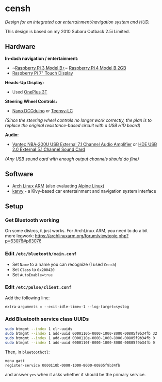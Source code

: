 censh
=====

_Design for an integrated car entertainment/navigation system and HUD._

This design is based on my 2010 Subaru Outback 2.5i Limited.


Hardware
--------

**In-dash navigation / entertainment:**
- ~[Raspberry Pi 3 Model B+](https://www.raspberrypi.org/products/raspberry-pi-3-model-b-plus/)~ [Raspberry Pi 4 Model B 2GB](https://www.raspberrypi.org/products/raspberry-pi-4-model-b)
- [Raspberry Pi 7" Touch Display](https://www.raspberrypi.org/products/raspberry-pi-touch-display/)

**Heads-Up Display:**
- Used [OnePlus 3T](https://oneplus.net/3t)

**Steering Wheel Controls:**
- [Nano DCCduino](http://arduinolearning.com/hardware/dccduino-arduino-nano-clone.php) or [Teensy-LC](https://www.pjrc.com/store/teensylc.html)

_(Since the steering wheel controls no longer work correctly, the plan is to replace the original resistance-based circuit with a USB HID board)_

**Audio:**
- [Vantec NBA-200U USB External 7.1 Channel Audio Amplifier](https://smile.amazon.com/Vantec-NBA-200U-External-Channel-Adapter/dp/B004HXGJ3S/ref=pd_sim_147_25?_encoding=UTF8&pd_rd_i=B004HXGJ3S&pd_rd_r=FZG4H7Z0KSB70M6TDVZA&pd_rd_w=hMcMF&pd_rd_wg=r5uUV&psc=1&refRID=FZG4H7Z0KSB70M6TDVZA) or [HDE USB 2.0 External 5.1 Channel Sound Card](https://smile.amazon.com/HDE-External-Channel-Surround-Optical/dp/B009NVS6KS/ref=sr_1_39?ie=UTF8&qid=1522769910&sr=8-39&keywords=usb+surround+sound+adapter)

_(Any USB sound card with enough output channels should do fine)_


Software
--------

- [Arch Linux ARM](https://archlinuxarm.org/platforms/armv8/broadcom/raspberry-pi-3) (also evaluating [Alpine Linux](https://wiki.alpinelinux.org/wiki/Raspberry_Pi))
- [karvy](https://github.com/whitelynx/karvy) - a Kivy-based car entertainment and navigation system interface


Setup
-----

### Get Bluetooth working

On some distros, it just works. For ArchLinux ARM, you need to do a bit more legwork: https://archlinuxarm.org/forum/viewtopic.php?p=63076#p63076


### Edit `/etc/bluetooth/main.conf`

- Set `Name` to a name you can recognize (I used `Censh`)
- Set `Class` to `0x200420`
- Set `AutoEnable=true`


### Edit `/etc/pulse/client.conf`

Add the following line:
```
extra-arguments = --exit-idle-time=-1 --log-target=syslog
```


### Add Bluetooth service class UUIDs

```sh
sudo btmgmt --index 1 clr-uuids
sudo btmgmt --index 1 add-uuid 0000110b-0000-1000-8000-00805f9b34fb 32  # A2DP AudioSink
sudo btmgmt --index 1 add-uuid 0000110e-0000-1000-8000-00805f9b34fb 0   # AVRCP A/V_RemoteControl
sudo btmgmt --index 1 add-uuid 0000110f-0000-1000-8000-00805f9b34fb 0   # AVRCP A/V_RemoteControlController
```

Then, in `bluetoothctl`:
```sh
menu gatt
register-service 0000110b-0000-1000-8000-00805f9b34fb
```
and answer `yes` when it asks whether it should be the primary service.

